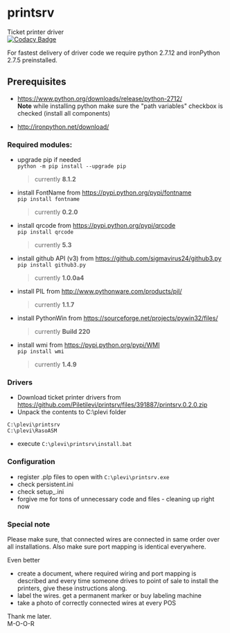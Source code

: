 # printsrv
Ticket printer driver  
[![Codacy Badge](https://api.codacy.com/project/badge/Grade/fd513dfbfcb645b1ac43bc381b4b5482)](https://www.codacy.com/app/mihkel-putrinsh/cardsrv?utm_source=github.com&amp;utm_medium=referral&amp;utm_content=Piletilevi/cardsrv&amp;utm_campaign=Badge_Grade)


For fastest delivery of driver code we require python 2.7.12 and ironPython 2.7.5 preinstalled.

## Prerequisites

- https://www.python.org/downloads/release/python-2712/  
    **Note** while installing python make sure the "path variables" checkbox is checked (install all components)

- http://ironpython.net/download/


### Required modules:

- upgrade pip if needed  
  `python -m pip install --upgrade pip`
  > currently **8.1.2**

- install FontName from https://pypi.python.org/pypi/fontname  
  `pip install fontname`
  > currently **0.2.0**

- install qrcode from https://pypi.python.org/pypi/qrcode  
  `pip install qrcode`
  > currently **5.3**

- install github API (v3) from https://github.com/sigmavirus24/github3.py  
  `pip install github3.py`
  > currently **1.0.0a4**

- install PIL from http://www.pythonware.com/products/pil/  
  > currently **1.1.7**

- install PythonWin from https://sourceforge.net/projects/pywin32/files/  
  > currently **Build 220**

- install wmi from https://pypi.python.org/pypi/WMI  
  `pip install wmi`
  > currently **1.4.9**


### Drivers

- Download ticket printer drivers from https://github.com/Piletilevi/printsrv/files/391887/printsrv.0.2.0.zip
- Unpack the contents to C:\plevi folder  
```
C:\plevi\printsrv  
C:\plevi\RasoASM  
```
- execute `C:\plevi\printsrv\install.bat`  


### Configuration

- register .plp files to open with `C:\plevi\printsrv.exe`  
- check persistent.ini
- check setup_<lang>.ini
- forgive me for tons of unnecessary code and files - cleaning up right now

### Special note

Please make sure, that connected wires are connected in same order over all installations.
Also make sure port mapping is identical everywhere.  

Even better
- create a document, where required wiring and port mapping is described and every time someone drives to point of sale to install the printers, give these instructions along.  
- label the wires. get a permanent marker or buy labeling machine
- take a photo of correctly connected wires at every POS

Thank me later.  
M-O-O-R
